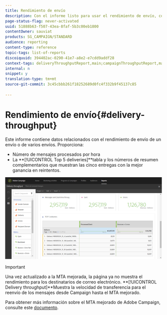 ```yaml
---
title: Rendimiento de envío
description: Con el informe listo para usar el rendimiento de envío, conozca el éxito de su entrega.
page-status-flag: never-activated
uuid: 51888b63-f507-43ea-8faf-5b3c00eb1800
contentOwner: sauviat
products: SG_CAMPAIGN/STANDARD
audience: reporting
content-type: reference
topic-tags: list-of-reports
discoiquuid: 394402ac-0290-41e7-a8e2-e7cdd9addf28
context-tags: deliveryThroughputReport,main;campaignThroughputReport,main;programThroughputReport,main
internal: n
snippet: y
translation-type: tm+mt
source-git-commit: 3c45cbbb261f18252689d0fc4f332b9f45137c85

---
```



# Rendimiento de envío{#delivery-throughput}

Este informe contiene datos relacionados con el rendimiento de envío de un envío o de varios envíos. Proporciona:

* Número de mensajes procesados por hora
* La **[!UICONTROL Top 5 deliveries]**tabla y los números de resumen complementarios que muestran las cinco entregas con la mejor ganancia en reintentos.

![](assets/delivery_reports_1.png)

>[!IMPORTANT]
>
>Una vez actualizado a la MTA mejorada, la página ya no muestra el rendimiento para los destinatarios de correo electrónico. **[!UICONTROL Delivery throughput]**Muestra la velocidad de transferencia para el reenvío de los mensajes desde Campaign hasta el MTA mejorado.
>
>Para obtener más información sobre el MTA mejorado de Adobe Campaign, consulte este [documento](https://helpx.adobe.com/campaign/kb/campaign-enhanced-mta.html).
